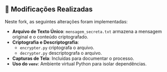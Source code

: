 ## 🚀 Modificações Realizadas

Neste fork, as seguintes alterações foram implementadas:

- **Arquivo de Texto Único**: `mensagem_secreta.txt` armazena a mensagem original e o conteúdo criptografado.
- **Criptografia e Descriptografia**: 
  - `encrypter.py` criptografa o arquivo.
  - `decrypter.py` descriptografa o arquivo.
- **Capturas de Tela**: Incluídas para documentar o processo.
- **Uso do `venv`**: Ambiente virtual Python para isolar dependências.
